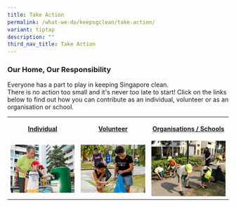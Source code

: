```yaml
---
title: Take Action
permalink: /what-we-do/keepsgclean/take-action/
variant: tiptap
description: ""
third_nav_title: Take Action
---
```

<h3><strong>Our Home, Our Responsibility</strong></h3>
<p>Everyone has a part to play in keeping Singapore clean.
<br>There is no action too small and it's never too late to start! Click on
the links below to find out how you can contribute as an individual, volunteer
or as an organisation or school.</p>
<table style="minWidth: 75px">
<colgroup>
<col>
<col>
<col>
</colgroup>
<tbody>
<tr>
<th rowspan="1" colspan="1">
<p><strong><a href="/what-we-do/keepsgclean/take-action/individual" rel="noopener noreferrer nofollow" target="_blank">Individual</a></strong>
</p>
</th>
<th rowspan="1" colspan="1">
<p><strong><a href="/what-we-do/keepsgclean/take-action/volunteer" rel="noopener noreferrer nofollow" target="_blank">Volunteer</a></strong>
</p>
</th>
<th rowspan="1" colspan="1">
<p><strong><a href="/what-we-do/keepsgclean/take-action/organisations-schools" rel="noopener noreferrer nofollow" target="_blank">Organisations / Schools</a></strong>
</p>
</th>
</tr>
<tr>
<td rowspan="1" colspan="1">
<div class="isomer-image-wrapper">
<img style="width: 100%" height="auto" width="100%" alt="KSC_takeaction_individual" src="/images/Environment and Us/Take Action/nea_anti_litter_profile_mr_sahul_20180304_q4p4948.jpg">
</div>
</td>
<td rowspan="1" colspan="1">
<div class="isomer-image-wrapper">
<img style="width: 100%" height="auto" width="100%" alt="KSC_volunteer" src="/images/Environment and Us/Take Action/ksc_volunteer.png">
</div>
</td>
<td rowspan="1" colspan="1">
<div class="isomer-image-wrapper">
<img style="width: 100%" height="auto" width="100%" alt="Greenridge Primary School" src="/images/Environment and Us/Take Action/greenridge_primary_school.jpg">
</div>
</td>
</tr>
</tbody>
</table>
<p></p>